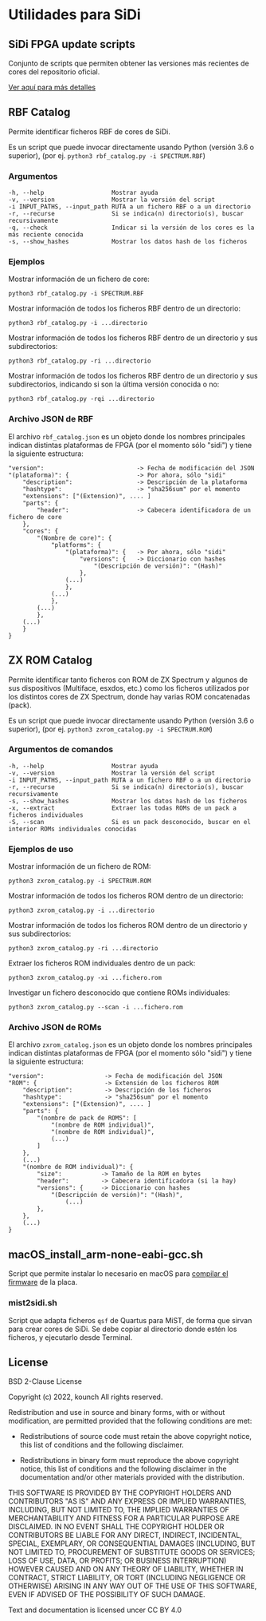 # Utilidades para SiDi

## SiDi FPGA update scripts

Conjunto de scripts que permiten obtener las versiones más recientes de cores del repositorio oficial.

[Ver aquí para más detalles](./SiDi%20FPGA%20update%20scripts/)

## RBF Catalog

Permite identificar ficheros RBF de cores de SiDi.

Es un script que puede invocar directamente usando Python (versión 3.6 o superior), (por ej. `python3 rbf_catalog.py -i SPECTRUM.RBF`)

### Argumentos

    -h, --help                   Mostrar ayuda
    -v, --version                Mostrar la versión del script
    -i INPUT_PATHS, --input_path RUTA a un fichero RBF o a un directorio
    -r, --recurse                Si se indica(n) directorio(s), buscar recursivamente
    -q, --check                  Indicar si la versión de los cores es la más reciente conocida
    -s, --show_hashes            Mostrar los datos hash de los ficheros

### Ejemplos

Mostrar información de un fichero de core:

    python3 rbf_catalog.py -i SPECTRUM.RBF

Mostrar información de todos los ficheros RBF dentro de un directorio:

    python3 rbf_catalog.py -i ...directorio

Mostrar información de todos los ficheros RBF dentro de un directorio y sus subdirectorios:

    python3 rbf_catalog.py -ri ...directorio

Mostrar información de todos los ficheros RBF dentro de un directorio y sus subdirectorios, indicando si son la última versión conocida o no:

    python3 rbf_catalog.py -rqi ...directorio

### Archivo JSON de RBF

El archivo `rbf_catalog.json` es un objeto donde los nombres principales indican distintas plataformas de FPGA (por el momento sólo "sidi") y tiene la siguiente estructura:

    "version":                          -> Fecha de modificación del JSON
    "(plataforma)": {                   -> Por ahora, sólo "sidi"
        "description":                  -> Descripción de la plataforma
        "hashtype":                     -> "sha256sum" por el momento
        "extensions": ["(Extension)", .... ]
        "parts": {
            "header":                   -> Cabecera identificadora de un fichero de core   
        },
        "cores": {
            "(Nombre de core)": {
                "platforms": {
                    "(plataforma)": {   -> Por ahora, sólo "sidi"
                        "versions": {   -> Diccionario con hashes
                            "(Descripción de versión)": "(Hash)"
                        },
                    (...)
                    },
                (...)
                },
            (...)
            },
        (...)
        }
    }

## ZX ROM Catalog

Permite identificar tanto ficheros con ROM de ZX Spectrum y algunos de sus dispositivos (Multiface, esxdos, etc.) como los ficheros utilizados por los distintos cores de ZX Spectrum, donde hay varias ROM concatenadas (pack).

Es un script que puede invocar directamente usando Python (versión 3.6 o superior), (por ej. `python3 zxrom_catalog.py -i SPECTRUM.ROM`)

### Argumentos de comandos

    -h, --help                   Mostrar ayuda
    -v, --version                Mostrar la versión del script
    -i INPUT_PATHS, --input_path RUTA a un fichero RBF o a un directorio
    -r, --recurse                Si se indica(n) directorio(s), buscar recursivamente
    -s, --show_hashes            Mostrar los datos hash de los ficheros
    -x, --extract                Extraer las todas ROMs de un pack a ficheros individuales
    -S, --scan                   Si es un pack desconocido, buscar en el interior ROMs individuales conocidas

### Ejemplos de uso

Mostrar información de un fichero de ROM:

    python3 zxrom_catalog.py -i SPECTRUM.ROM

Mostrar información de todos los ficheros ROM dentro de un directorio:

    python3 zxrom_catalog.py -i ...directorio

Mostrar información de todos los ficheros ROM dentro de un directorio y sus subdirectorios:

    python3 zxrom_catalog.py -ri ...directorio

Extraer los ficheros ROM individuales dentro de un pack:

    python3 zxrom_catalog.py -xi ...fichero.rom

Investigar un fichero desconocido que contiene ROMs individuales:

    python3 zxrom_catalog.py --scan -i ...fichero.rom

### Archivo JSON de ROMs

El archivo `zxrom_catalog.json` es un objeto donde los nombres principales indican distintas plataformas de FPGA (por el momento sólo "sidi") y tiene la siguiente estructura:

    "version":                 -> Fecha de modificación del JSON
    "ROM": {                   -> Extensión de los ficheros ROM
        "description":         -> Descripción de los ficheros
        "hashtype":            -> "sha256sum" por el momento
        "extensions": ["(Extension)", .... ]
        "parts": {
            "(nombre de pack de ROMS": [
                "(nombre de ROM individual)", 
                "(nombre de ROM individual)",
                (...)
            ] 
        },
        (...)
        "(nombre de ROM individual)": {
            "size":           -> Tamaño de la ROM en bytes
            "header":         -> Cabecera identificadora (si la hay)
            "versions": {     -> Diccionario con hashes
                "(Descripción de versión)": "(Hash)",
                    (...)
            },
        },
        (...)
    }

## macOS_install_arm-none-eabi-gcc.sh

Script que permite instalar lo necesario en macOS para [compilar el firmware](../doc/Firmware.md#Compilación-del-firmware) de la placa.

### mist2sidi.sh

Script que adapta ficheros `qsf` de Quartus para MiST, de forma que sirvan para crear cores de SiDi. Se debe copiar al directorio donde estén los ficheros, y ejecutarlo desde Terminal.

## License

BSD 2-Clause License

Copyright (c) 2022, kounch
All rights reserved.

Redistribution and use in source and binary forms, with or without
modification, are permitted provided that the following conditions are met:

- Redistributions of source code must retain the above copyright notice, this
  list of conditions and the following disclaimer.

- Redistributions in binary form must reproduce the above copyright notice,
  this list of conditions and the following disclaimer in the documentation
  and/or other materials provided with the distribution.

THIS SOFTWARE IS PROVIDED BY THE COPYRIGHT HOLDERS AND CONTRIBUTORS "AS IS"
AND ANY EXPRESS OR IMPLIED WARRANTIES, INCLUDING, BUT NOT LIMITED TO, THE
IMPLIED WARRANTIES OF MERCHANTABILITY AND FITNESS FOR A PARTICULAR PURPOSE ARE
DISCLAIMED. IN NO EVENT SHALL THE COPYRIGHT HOLDER OR CONTRIBUTORS BE LIABLE
FOR ANY DIRECT, INDIRECT, INCIDENTAL, SPECIAL, EXEMPLARY, OR CONSEQUENTIAL
DAMAGES (INCLUDING, BUT NOT LIMITED TO, PROCUREMENT OF SUBSTITUTE GOODS OR
SERVICES; LOSS OF USE, DATA, OR PROFITS; OR BUSINESS INTERRUPTION) HOWEVER
CAUSED AND ON ANY THEORY OF LIABILITY, WHETHER IN CONTRACT, STRICT LIABILITY,
OR TORT (INCLUDING NEGLIGENCE OR OTHERWISE) ARISING IN ANY WAY OUT OF THE USE
OF THIS SOFTWARE, EVEN IF ADVISED OF THE POSSIBILITY OF SUCH DAMAGE.

Text and documentation is licensed uncer CC BY 4.0
